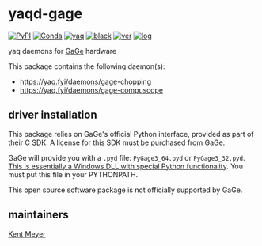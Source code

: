 # yaqd-gage

[![PyPI](https://img.shields.io/pypi/v/yaqd-gage)](https://pypi.org/project/yaqd-gage)
[![Conda](https://img.shields.io/conda/vn/conda-forge/yaqd-gage)](https://anaconda.org/conda-forge/yaqd-gage)
[![yaq](https://img.shields.io/badge/framework-yaq-orange)](https://yaq.fyi/)
[![black](https://img.shields.io/badge/code--style-black-black)](https://black.readthedocs.io/)
[![ver](https://img.shields.io/badge/calver-YYYY.M.MICRO-blue)](https://calver.org/)
[![log](https://img.shields.io/badge/change-log-informational)](https://github.com/yaq-project/yaqd-gage/blob/main/CHANGELOG.md)

yaq daemons for [GaGe](http://www.gage-applied.com/) hardware

This package contains the following daemon(s):

- https://yaq.fyi/daemons/gage-chopping
- https://yaq.fyi/daemons/gage-compuscope

## driver installation

This package relies on GaGe's official Python interface, provided as part of their C SDK. A license for this SDK must be purchased from GaGe.

GaGe will provide you with a `.pyd` file: `PyGage3_64.pyd` or `PyGage3_32.pyd`. [This is essentially a Windows DLL with special Python functionality](https://docs.python.org/3/faq/windows.html#is-a-pyd-file-the-same-as-a-dll). You must put this file in your PYTHONPATH.

This open source software package is not officially supported by GaGe.

## maintainers

[Kent Meyer](https://github.com/kameyer226)
